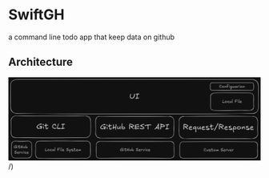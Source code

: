 # SwiftGH
a command line todo app that keep data on github

## Architecture
[<img src="Docs/architecture.png">](https://raw.githubusercontent.com/emiliebunny/SwiftGH/main/architecture.png)/)

